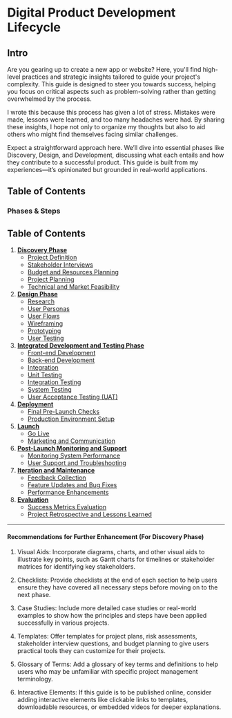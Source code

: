 # Digital Product Development Lifecycle

## Intro

Are you gearing up to create a new app or website? Here, you'll find high-level practices and strategic insights tailored to guide your project's complexity. This guide is designed to steer you towards success, helping you focus on critical aspects such as problem-solving rather than getting overwhelmed by the process.

I wrote this because this process has given a lot of stress. Mistakes were made, lessons were learned, and too many headaches were had. By sharing these insights, I hope not only to organize my thoughts but also to aid others who might find themselves facing similar challenges.

Expect a straightforward approach here. We’ll dive into essential phases like Discovery, Design, and Development, discussing what each entails and how they contribute to a successful product. This guide is built from my experiences—it’s opinionated but grounded in real-world applications.

## Table of Contents

### Phases & Steps

## Table of Contents

1. **[Discovery Phase](./01-Discovery-Phase.md)**
   - [Project Definition](./01-Discovery-Phase.md#project-definition)
   - [Stakeholder Interviews](./01-Discovery-Phase.md#stakeholder-interviews)
   - [Budget and Resources Planning](./01-Discovery-Phase.md#budget-and-resources-planning)
   - [Project Planning](./01-Discovery-Phase.md#project-planning)
   - [Technical and Market Feasibility](./01-Discovery-Phase.md#technical-and-market-feasibility)
2. **[Design Phase](./02-Design-Phase.md)**
   - [Research](./02-Design-Phase.md#research)
   - [User Personas](./02-Design-Phase.md#user-personas)
   - [User Flows](./02-Design-Phase.md#user-flows)
   - [Wireframing](./02-Design-Phase.md#wireframing)
   - [Prototyping](./02-Design-Phase.md#prototyping)
   - [User Testing](./02-Design-Phase.md#user-testing)
3. **[Integrated Development and Testing Phase](./03-Integrated-Development-and-Testing-Phase.md)**
   - [Front-end Development](./03-Integrated-Development-and-Testing-Phase.md#front-end-development)
   - [Back-end Development](./03-Integrated-Development-and-Testing-Phase.md#back-end-development)
   - [Integration](./03-Integrated-Development-and-Testing-Phase.md#integration)
   - [Unit Testing](./03-Integrated-Development-and-Testing-Phase.md#unit-testing)
   - [Integration Testing](./03-Integrated-Development-and-Testing-Phase.md#integration-testing)
   - [System Testing](./03-Integrated-Development-and-Testing-Phase.md#system-testing)
   - [User Acceptance Testing (UAT)](./03-Integrated-Development-and-Testing-Phase.md#user-acceptance-testing-uat)
4. **[Deployment](./04-Deployment.md)**
   - [Final Pre-Launch Checks](./04-Deployment.md#final-pre-launch-checks)
   - [Production Environment Setup](./04-Deployment.md#production-environment-setup)
5. **[Launch](./05-Launch.md)**
   - [Go Live](./05-Launch.md#go-live)
   - [Marketing and Communication](./05-Launch.md#marketing-and-communication)
6. **[Post-Launch Monitoring and Support](./06-Post-Launch-Monitoring-and-Support.md)**
   - [Monitoring System Performance](./06-Post-Launch-Monitoring-and-Support.md#monitoring-system-performance)
   - [User Support and Troubleshooting](./06-Post-Launch-Monitoring-and-Support.md#user-support-and-troubleshooting)
7. **[Iteration and Maintenance](./07-Iteration-and-Maintenance.md)**
   - [Feedback Collection](./07-Iteration-and-Maintenance.md#feedback-collection)
   - [Feature Updates and Bug Fixes](./07-Iteration-and-Maintenance.md#feature-updates-and-bug-fixes)
   - [Performance Enhancements](./07-Iteration-and-Maintenance.md#performance-enhancements)
8. **[Evaluation](./08-Evaluation.md)**
   - [Success Metrics Evaluation](./08-Evaluation.md#success-metrics-evaluation)
   - [Project Retrospective and Lessons Learned](./08-Evaluation.md#project-retrospective-and-lessons-learned)



[^1]:**Vertical Slicing**: A development approach where features are divided into smaller, manageable pieces that include all application layers—from user interface to database. This method facilitates Agile practices by allowing for iterative development and testing of complete features, ensuring efficient progress, faster feedback, and high-quality outputs.

---

#### Recommendations for Further Enhancement (For Discovery Phase)
1. Visual Aids: Incorporate diagrams, charts, and other visual aids to illustrate key points, such as Gantt charts for timelines or stakeholder matrices for identifying key stakeholders.

2. Checklists: Provide checklists at the end of each section to help users ensure they have covered all necessary steps before moving on to the next phase.

3. Case Studies: Include more detailed case studies or real-world examples to show how the principles and steps have been applied successfully in various projects.

4. Templates: Offer templates for project plans, risk assessments, stakeholder interview questions, and budget planning to give users practical tools they can customize for their projects.

5. Glossary of Terms: Add a glossary of key terms and definitions to help users who may be unfamiliar with specific project management terminology.

6. Interactive Elements: If this guide is to be published online, consider adding interactive elements like clickable links to templates, downloadable resources, or embedded videos for deeper explanations.
